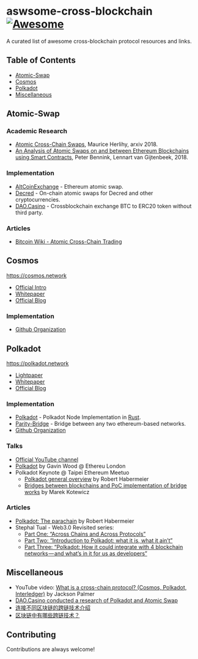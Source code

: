 # aswsome-cross-blockchain [![Awesome](https://cdn.rawgit.com/sindresorhus/awesome/d7305f38d29fed78fa85652e3a63e154dd8e8829/media/badge.svg)](https://github.com/sindresorhus/awesome)

A curated list of awesome cross-blockchain protocol resources and links.

## Table of Contents

- [Atomic-Swap](#atomic-swap)
- [Cosmos](#cosmos)
- [Polkadot](#polkadot)
- [Miscellaneous](#miscellaneous)

## Atomic-Swap

### Academic Research

* [Atomic Cross-Chain Swaps](https://arxiv.org/abs/1801.09515), Maurice Herlihy, arxiv 2018.
* [An Analysis of Atomic Swaps on and between Ethereum Blockchains using Smart Contracts](http://uvalight.net/~delaat/rp/2017-2018/p42/report.pdf), Peter Bennink, Lennart van Gijtenbeek, 2018.

### Implementation

* [AltCoinExchange](https://github.com/AltCoinExchange/ethatomicswap) - Ethereum atomic swap.
* [Decred](https://github.com/decred/atomicswap) - On-chain atomic swaps for Decred and other cryptocurrencies.
* [DAO.Casino](https://github.com/DaoCasino/BTC2ERC20_atomicswap) - Crossblockchain exchange BTC to ERC20 token without third party.

### Articles

* [Bitcoin Wiki - Atomic Cross-Chain Trading](https://en.bitcoin.it/wiki/Atomic_cross-chain_trading)

## Cosmos

<https://cosmos.network>

* [Official Intro](https://cosmos.network/intro)
* [Whitepaper](https://cosmos.network/whitepaper)
* [Official Blog](https://blog.cosmos.network)

### Implementation
* [Github Organization](https://github.com/cosmos)

## Polkadot

<https://polkadot.network>

* [Lightpaper](https://polkadot.network/Polkadot-lightpaper.pdf)
* [Whitepaper](https://github.com/w3f/polkadot-white-paper/blob/master/PolkaDotPaper.pdf)
* [Official Blog](https://medium.com/polkadot-network)

### Implementation

* [Polkadot](https://github.com/paritytech/polkadot) - Polkadot Node Implementation in [Rust](https://www.rust-lang.org/en-US/).
* [Parity-Bridge](https://github.com/paritytech/parity-bridge) - Bridge between any two ethereum-based networks.
* [Github Organization](https://github.com/polkadot-io/)

### Talks

* [Official YouTube channel](https://www.youtube.com/channel/UCB7PbjuZLEba_znc7mEGNgw)
* [Polkadot](https://www.youtube.com/watch?v=lIghiCmHz0U) by Gavin Wood @ Ethereu London
* Polkadot Keynote @ Taipei Ethereum Meetuo
    * [Polkadot general overview](https://www.youtube.com/watch?v=UKNt3nVTIN8&t=2m30s) by Robert Habermeier 
    * [Bridges between blockchains and PoC implementation of bridge works](https://www.youtube.com/watch?v=UKNt3nVTIN8&t=42m) by Marek Kotewicz 

### Articles

* [Polkadot: The parachain](https://medium.com/polkadot-network/polkadot-the-parachain-3808040a769a) by Robert Habermeier
* Stephal Tual - Web3.0 Revisited series:
    * [Part One: “Across Chains and Across Protocols”](https://blog.stephantual.com/web-3-0-revisited-part-one-across-chains-and-across-protocols-4282b01054c5)
    * [Part Two: “Introduction to Polkadot: what it is, what it ain’t”](https://blog.stephantual.com/web-three-revisited-part-two-introduction-to-polkadot-what-it-is-what-it-aint-657782051d34)
    * [Part Three: “Polkadot: How it could integrate with 4 blockchain networks — and what’s in it for us as developers”](https://blog.stephantual.com/title-12deb5d6eeed)

## Miscellaneous

* YouTube video: [What is a cross-chain protocol? (Cosmos, Polkadot, Interledger)](https://www.youtube.com/watch?v=wq1fXPLktUQ) by Jackson Palmer
* [DAO.Casino conducted a research of Polkadot and Atomic Swap](https://medium.com/@dao.casino/dao-casino-conducted-a-research-of-polkadot-and-atomic-swap-b03e44886735)
* [连接不同区块链的跨链技术介绍](https://www.qkldx.net/topic/411/连接不同区块链的跨链技术介绍)
* [区块链中有哪些跨链技术？](https://36kr.com/p/5117175.html)

## Contributing

Contributions are always welcome!

